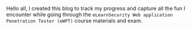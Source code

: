 Hello all, I created this blog to track my progress and capture all the fun I encounter while going through the `eLearnSecurity Web application Penetration Tester (eWPT)` course materials and exam. 
